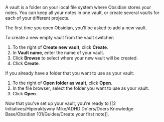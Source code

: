 A vault is a folder on your local file system where Obsidian stores your notes. You can keep all your notes in one vault, or create several vaults for each of your different projects.

The first time you open Obsidian, you'll be asked to add a new vault.

To create a new empty vault from the vault switcher:

1. To the right of **Create new vault**, click **Create**.
2. In **Vault name**, enter the name of your vault.
3. Click **Browse** to select where your new vault will be created.
4. Click **Create**.

If you already have a folder that you want to use as your vault:

1. To the right of **Open folder as vault**, click **Open**.
2. In the file browser, select the folder you want to use as your vault.
3. Click **Open**.

Now that you've set up your vault, you're ready to [[2 Initiatives/Hiperaktywny Mike/ADHD Do'ers/Doers Knowledge Base/Obsidian 101/Guides/Create your first note]].